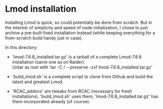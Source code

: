 # Lmod installation

Installing Lmod is quick, so could potentially be done from scratch.
But in the interest of simplicity and speed of node initialization, 
I chose to just archive a pre-built fixed installation instead
(while keeping everything for a from-scratch build handy just in case).

In this directory:
  - 'lmod-7.6.8_installed.tar.gz' is a tarball of a complete Lmod-7.6.8
    installation (same one as on Raider).  
    Untar as root with 'tar -C / --preserve -zxf lmod-7.6.8_installed.tar.gz'

  - 'build_lmod.sh' is a complete script to clone from Github and build 
    the latest and greatest Lmod.

  - 'RCAC_addons' are tweaks from RCAC (necessary for fresh installations).
    'build_lmod.sh' uses them, 'lmod-7.6.8_installed.tar.gz' has them 
    incorporated already (of course).
